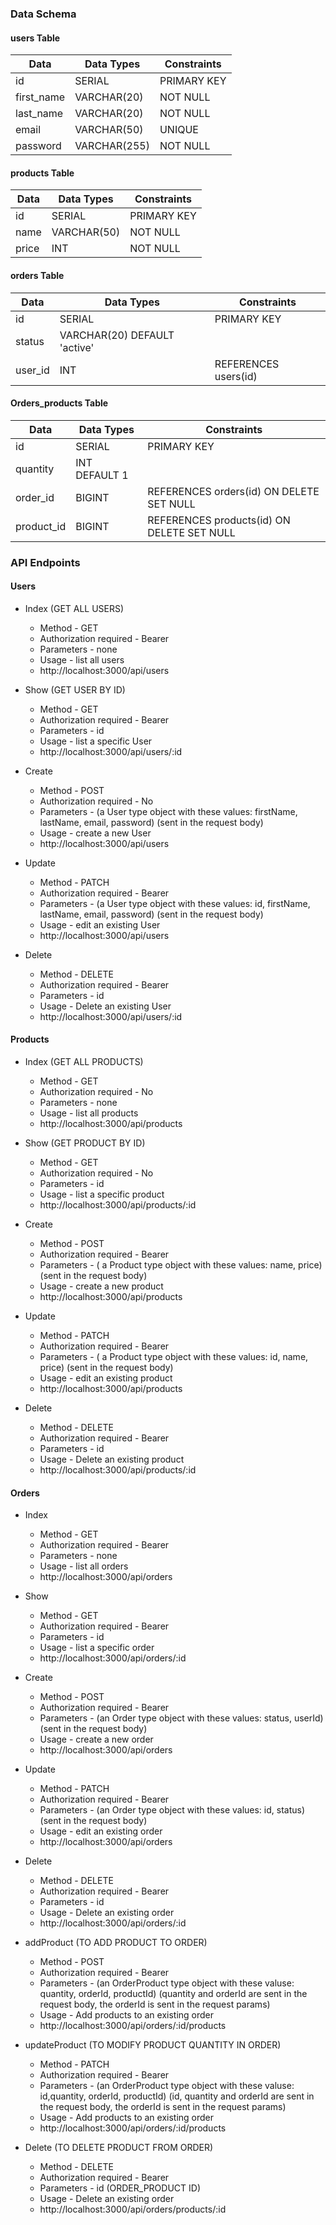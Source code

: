 ### Data Schema

#### users Table

| Data | Data Types | Constraints  |
| ------------------ | ------------------ |  ------------------ |
| id | SERIAL | PRIMARY KEY |
| first_name | VARCHAR(20) | NOT NULL |
| last_name | VARCHAR(20) | NOT NULL |
| email | VARCHAR(50) | UNIQUE |
| password | VARCHAR(255) | NOT NULL |

#### products Table

| Data | Data Types | Constraints  |
| ------------------ | ------------------ |  ------------------ |
| id | SERIAL | PRIMARY KEY |
| name | VARCHAR(50) | NOT NULL |
| price | INT | NOT NULL |

#### orders Table

| Data | Data Types | Constraints  |
| ------------------ | ------------------ |  ------------------ |
| id | SERIAL | PRIMARY KEY |
| status | VARCHAR(20) DEFAULT 'active' | |
| user_id |INT |  REFERENCES users(id) |

#### Orders_products Table

| Data | Data Types | Constraints  |
| ------------------ | ------------------ |  ------------------ |
| id | SERIAL | PRIMARY KEY |
| quantity | INT DEFAULT 1 |  |
| order_id | BIGINT | REFERENCES orders(id) ON DELETE SET NULL|
| product_id | BIGINT | REFERENCES products(id) ON DELETE SET NULL|



###  API Endpoints
#### Users

- Index (GET ALL USERS)
  * Method           -  GET
  * Authorization required    - Bearer <token>
  * Parameters        - none
  * Usage             - list all users
  * http://localhost:3000/api/users

- Show (GET USER BY ID)
  * Method           -  GET
  * Authorization required    - Bearer <token>
  * Parameters        - id
  * Usage             - list a specific User
  * http://localhost:3000/api/users/:id
 

- Create
  * Method           -  POST
  * Authorization required    - No
  * Parameters        - (a User type object with these values: firstName, lastName, email, password) (sent in the request body)
  * Usage             -  create a new User
  * http://localhost:3000/api/users


- Update
  * Method           -  PATCH
  * Authorization required    - Bearer <token>
  * Parameters        -  (a User type object with these values: id, firstName, lastName, email, password) (sent in the request body)
  * Usage             -  edit an existing User
  * http://localhost:3000/api/users

- Delete
  * Method           -  DELETE
  * Authorization required    - Bearer <token>
  * Parameters        -  id
  * Usage             -  Delete an existing User
  * http://localhost:3000/api/users/:id

#### Products

- Index (GET ALL PRODUCTS)
  * Method           -  GET
  * Authorization required    - No
  * Parameters        - none
  * Usage             - list all products
  * http://localhost:3000/api/products

- Show (GET PRODUCT BY ID)
  * Method           -  GET
  * Authorization required    - No
  * Parameters        - id
  * Usage             - list a specific product
  * http://localhost:3000/api/products/:id
 

- Create
  * Method           -  POST
  * Authorization required    - Bearer <token>
  * Parameters        - ( a Product type object with these values: name, price) (sent in the request body)
  * Usage             -  create a new product
  * http://localhost:3000/api/products


- Update
  * Method           -  PATCH
  * Authorization required    - Bearer <token>
  * Parameters        -  ( a Product type object with these values: id, name, price) (sent in the request body)
  * Usage             -  edit an existing product
  * http://localhost:3000/api/products

- Delete
  * Method           -  DELETE
  * Authorization required    - Bearer <token>
  * Parameters        -  id
  * Usage             -  Delete an existing product
  * http://localhost:3000/api/products/:id

#### Orders

- Index 
  * Method           -  GET
  * Authorization required    - Bearer <token>
  * Parameters        - none
  * Usage             - list all orders
  * http://localhost:3000/api/orders

- Show 
  * Method           -  GET
  * Authorization required    - Bearer <token>
  * Parameters        - id
  * Usage             - list a specific order
  * http://localhost:3000/api/orders/:id
 

- Create
  * Method           -  POST
  * Authorization required    - Bearer <token>
  * Parameters        - (an Order type object with these values: status, userId) (sent in the request body)
  * Usage             -  create a new order
  * http://localhost:3000/api/orders


- Update
  * Method           -  PATCH
  * Authorization required    - Bearer <token>
  * Parameters        -  (an Order type object with these values: id, status) (sent in the request body)
  * Usage             -  edit an existing order
  * http://localhost:3000/api/orders

- Delete
  * Method           -  DELETE
  * Authorization required    - Bearer <token>
  * Parameters        -  id
  * Usage             -  Delete an existing order
  * http://localhost:3000/api/orders/:id

- addProduct (TO ADD PRODUCT TO ORDER)
  * Method           -  POST
  * Authorization required    - Bearer <token>
  * Parameters        -  (an OrderProduct type object with these valuse: quantity, orderId, productId) (quantity and orderId are sent in the request body, the orderId is sent in the request params)
  * Usage             - Add products to an existing order
  * http://localhost:3000/api/orders/:id/products

- updateProduct (TO MODIFY PRODUCT QUANTITY IN ORDER)
  * Method           -  PATCH
  * Authorization required    - Bearer <token>
  * Parameters        -  (an OrderProduct type object with these valuse: id,quantity, orderId, productId) (id, quantity and orderId are sent in the request body, the orderId is sent in the request params)
  * Usage             - Add products to an existing order
  * http://localhost:3000/api/orders/:id/products

- Delete (TO DELETE PRODUCT FROM ORDER)
  * Method           -  DELETE
  * Authorization required    - Bearer <token>
  * Parameters        -  id (ORDER_PRODUCT ID)
  * Usage             -  Delete an existing order
  * http://localhost:3000/api/orders/products/:id

  



